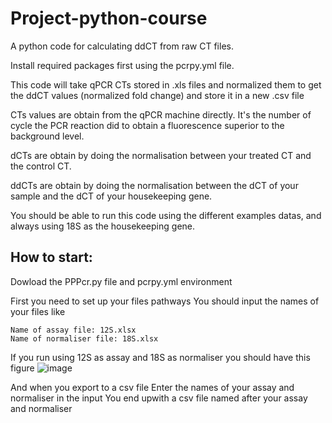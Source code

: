# Project-python-course

A python code for calculating ddCT from raw CT files.

Install required packages first using the pcrpy.yml file.


This code will take qPCR CTs stored in .xls files and normalized them to get the ddCT values (normalized fold change) and store it in a new .csv file


CTs values are obtain from the qPCR machine directly. It's the number of cycle the PCR reaction did to obtain a fluorescence superior to the background level.

dCTs are obtain by doing the normalisation between your treated CT and the control CT.

ddCTs are obtain by doing the normalisation between the dCT of your sample and the dCT of your housekeeping gene.


You should be able to run this code using the different examples datas, and always using 18S as the housekeeping gene.



## **How to start:**

Dowload the PPPcr.py file and pcrpy.yml environment

First you need to set up your files pathways
You should input the names of your files like
```
Name of assay file: 12S.xlsx
Name of normaliser file: 18S.xlsx
```


If you run using 12S as assay and 18S as normaliser you should have this figure
![image](https://github.com/Lousip/Project-python-course-LL/assets/144322022/6b532969-8cad-4ca9-bfe2-86678293ce06)

And when you export to a csv file
Enter the names of your assay and normaliser in the input
You end upwith a csv file named after your assay and normaliser
